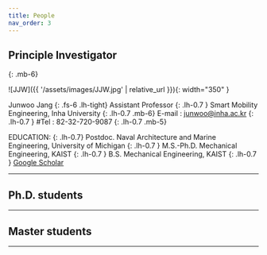 ```yaml
---
title: People
nav_order: 3
---
```

## Principle Investigator
{: .mb-6}

![JJW]({{ '/assets/images/JJW.jpg' | relative_url }}){: width="350" }

Junwoo Jang
{: .fs-6 .lh-tight}
Assistant Professor
{: .lh-0.7 }
Smart Mobility Engineering, Inha University
{: .lh-0.7 .mb-6}
E-mail : junwoo@inha.ac.kr
{: .lh-0.7 }
#Tel : 82-32-720-9087
{: .lh-0.7 .mb-5}

EDUCATION:
{: .lh-0.7}
Postdoc. Naval Architecture and Marine Engineering, University of Michigan
{: .lh-0.7 }
M.S.-Ph.D. Mechanical Engineering, KAIST
{: .lh-0.7 }
B.S. Mechanical Engineering, KAIST
{: .lh-0.7 }
[Google Scholar](https://scholar.google.com/citations?user=1lbPybMAAAAJ&hl=en)

----
## Ph.D. students


----
## Master students


----

